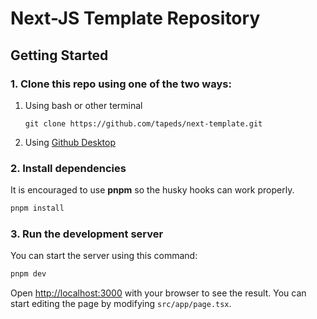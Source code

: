 # Next-JS Template Repository

## Getting Started

### 1. Clone this repo using one of the two ways:

1. Using bash or other terminal

   ```
   git clone https://github.com/tapeds/next-template.git
   ```

2. Using [Github Desktop](https://desktop.github.com/)

### 2. Install dependencies

It is encouraged to use **pnpm** so the husky hooks can work properly.

```bash
pnpm install
```

### 3. Run the development server

You can start the server using this command:

```bash
pnpm dev
```

Open [http://localhost:3000](http://localhost:3000) with your browser to see the result. You can start editing the page by modifying `src/app/page.tsx`.
